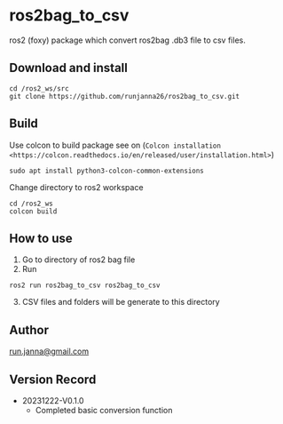 # ros2bag_to_csv
ros2 (foxy) package which convert ros2bag .db3 file to csv files.

## Download and install
```
cd /ros2_ws/src
git clone https://github.com/runjanna26/ros2bag_to_csv.git
```

## Build 
Use colcon to build package see on (`Colcon installation <https://colcon.readthedocs.io/en/released/user/installation.html>`)
```
sudo apt install python3-colcon-common-extensions
```
Change directory to ros2 workspace
```
cd /ros2_ws
colcon build
```

## How to use
1. Go to directory of ros2 bag file
2. Run

```
ros2 run ros2bag_to_csv ros2bag_to_csv
```
3. CSV files and folders will be generate to this directory

## Author
run.janna@gmail.com

## Version Record
- 20231222-V0.1.0
  - Completed basic conversion function
